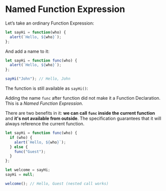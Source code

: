 
# Named Function Expression
Let’s take an ordinary Function Expression:
```js
let sayHi = function(who) {
  alert(`Hello, ${who}`);
};
```
And add a name to it:
```js
let sayHi = function func(who) {
  alert(`Hello, ${who}`);
};

sayHi("John"); // Hello, John
```
The function is still available as `sayHi()`:

Adding the name `func` after function did not make it a Function Declaration. This is a *Named Function Expression*.

There are two benefits in it: **we can call `func` inside the current function** and **it's not available from outside**. The specification guarantees that it will always reference the current function.

```js
let sayHi = function func(who) {
  if (who) {
    alert(`Hello, ${who}`);
  } else {
    func("Guest");
  }
};

let welcome = sayHi;
sayHi = null;

welcome(); // Hello, Guest (nested call works)
```